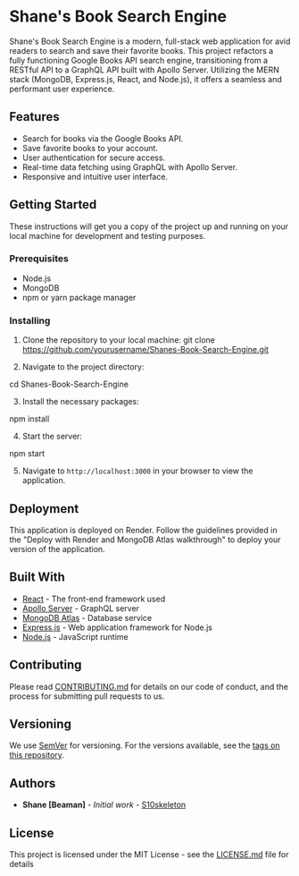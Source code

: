 # Shane's Book Search Engine

Shane's Book Search Engine is a modern, full-stack web application for avid readers to search and save their favorite books. This project refactors a fully functioning Google Books API search engine, transitioning from a RESTful API to a GraphQL API built with Apollo Server. Utilizing the MERN stack (MongoDB, Express.js, React, and Node.js), it offers a seamless and performant user experience.

## Features

- Search for books via the Google Books API.
- Save favorite books to your account.
- User authentication for secure access.
- Real-time data fetching using GraphQL with Apollo Server.
- Responsive and intuitive user interface.

## Getting Started

These instructions will get you a copy of the project up and running on your local machine for development and testing purposes.

### Prerequisites

- Node.js
- MongoDB
- npm or yarn package manager

### Installing

1. Clone the repository to your local machine:
git clone https://github.com/yourusername/Shanes-Book-Search-Engine.git

2. Navigate to the project directory:

cd Shanes-Book-Search-Engine


3. Install the necessary packages:

npm install

4. Start the server:

npm start

5. Navigate to `http://localhost:3000` in your browser to view the application.

## Deployment

This application is deployed on Render. Follow the guidelines provided in the "Deploy with Render and MongoDB Atlas walkthrough" to deploy your version of the application.

## Built With

- [React](https://reactjs.org/) - The front-end framework used
- [Apollo Server](https://www.apollographql.com/docs/apollo-server/) - GraphQL server
- [MongoDB Atlas](https://www.mongodb.com/cloud/atlas) - Database service
- [Express.js](https://expressjs.com/) - Web application framework for Node.js
- [Node.js](https://nodejs.org/) - JavaScript runtime

## Contributing

Please read [CONTRIBUTING.md](CONTRIBUTING.md) for details on our code of conduct, and the process for submitting pull requests to us.

## Versioning

We use [SemVer](http://semver.org/) for versioning. For the versions available, see the [tags on this repository](https://github.com/yourusername/Shanes-Book-Search-Engine/tags).

## Authors

- **Shane [Beaman]** - *Initial work* - [S10skeleton](https://github.com/s10skeleton)

## License

This project is licensed under the MIT License - see the [LICENSE.md](LICENSE.md) file for details

